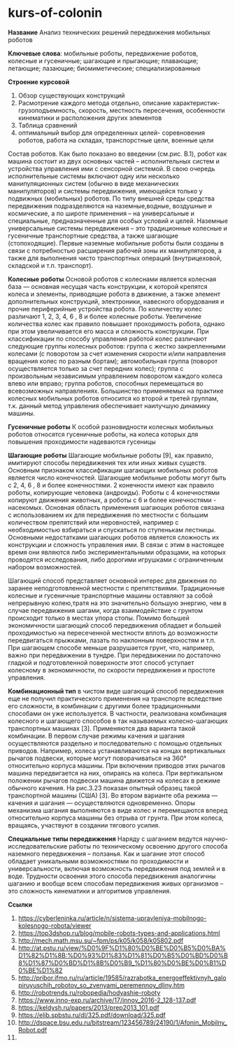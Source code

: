 # kurs-of-colonin
**Название**  Анализ технических решений передвижения мобильных роботов

**Ключевые слова**: мобильные роботы, передвижение роботов, колесные и гусеничные;
шагающие и прыгающие; плавающие; летающие; лазающие; биомиметические; специализированные

**Строение курсовой**  
1) Обзор существующих конструкций
2) Расмотрение каждого метода отдельно, описание характеристик-грузоподъемность, скорость, местность пересечения, особенности кинематики и расположения других элементов
3) Таблица сравнений
4) оптимальный выбор для определенных целей- соревновения роботов, работа на складах, транспорстные цели, военные цели 



Состав роботов. Как было показано во введении (см.рис. B.1), робот как машина состоит из двух основных частей – исполнительных систем и устройства
управления ими с сенсорной системой. В свою очередь исполнительные системы включают одну или несколько манипуляционных систем (обычно в виде
механических манипуляторов) и системы передвижения, имеющейся только у подвижных (мобильных) роботов.
По типу внешней среды средства передвижения подразделяются на наземные,водные, воздушные и космические, а по широте применения – на универсальные и
специальные, предназначенные для особых условий и целей. Наземные универсальные системы передвижения – это традиционные колесные и гусеничные
транспортные средства, а также шагающие (стопоходящие). Первые наземные мобильные роботы были созданы в связи с потребностью расширения рабочей зоны
их манипуляторов, а также для выполнения чисто транспортных операций (внутрицеховой, складской и т.п. транспорт). 



**Колесные роботы**
Основой роботов с колеснами является колесная база — основная несущая часть конструкции, к которой крепятся колеса и элементы, приводящие робота в движение, а также элемент дополнительных конструкций, электроники, навесного оборудования и прочие периферийные устройства робота.
По количеству колес различают 1, 2, 3, 4, 6 , 8 и более колесные роботы. Увеличение количества колес как правило повышает проходимость робота, однако при этом увеличивается его масса и сложность конструкции. При классификации по способу управления работой колес различают следующие группы колесных роботов: группа с жестко закрепленными колесами (с поворотом за счет изменения скорости и/или направления вращения колес по разным бортам); автомобильная группа (поворот осуществляется только за счет передних колес); группа с произвольным независимым управлением поворотом каждого колеса влево или вправо; группа роботов, способных перемещаться во всевозможных направлениях. Большинство применяемых на практике колесных мобильных роботов относится ко второй и третей группам, т.к. данный метод управления обеспечивает наилучшую динамику машины.

**Гусеничные роботы**
К особой разновидности колесных мобильных роботов относятся гусеничные роботы, на колеса которых для повышения проходимости надеваются гусеницы

**Шагающие роботы**
Шагающие мобильные роботы [9], как правило, имитируют способы передвижения тех или иных живых существ. Основным признаком классификации шагающих мобильных роботов является число конечностей.
Шагающие мобильные роботы могут быть с 2, 4, 6 , 8 и более конечностями. 2 конечности имеют как правило роботы, копирующие человека (андроиды). Роботы с 4 конечностями копируют движения животных, а
роботы с 6 и более конечностями - насекомых. Основная область применения шагающих роботов связана с использованием их для передвижения по местности с большим количеством препятствий или
неровностей, например с необходимостью взбираться и спускаться по ступенькам лестницы. Основными недостатками шагающих роботов является сложность их конструкции и сложность управления ими. В связи с этим в настоящее время они являются либо экспериментальными образцами, на которых проводятся исследования, либо дорогими игрушками с ограниченным набором возможностей.

Шагающий способ представляет основной интерес для движения по заранее неподготовленной местности с препятствиями. Традиционные колесные и гусеничные транспортные машины оставляют за собой непрерывную колею,тратя на это значительно большую энергию, чем в случае передвижения шагами, когда взаимодействие с грунтом происходит только в местах упора стопы. Помимо большей экономичности шагающий способ передвижения обладает и большей проходимостью на пересеченной местности вплоть до возможности передвигаться прыжками, лазать по наклонным поверхностям и т.п. При шагающем способе меньше разрушается грунт, что, например, важно при передвижении в тундре. При передвижении по достаточно гладкой и подготовленной поверхности этот способ уступает колесному в экономичности, по скорости передвижения и
простоте управления.



**Комбинационный тип**
в чистом виде шагающий способ передвижения еще не получил практического применения на транспорте вследствие его сложности, в комбинации с другими более традиционными способами он уже используется. В частности, реализована комбинация колесного и шагающего способов в так называемых колесно-шагающих транспортных машинах [3]. Применяются два варианта такой комбинации. В первом случае режимы качения
и шагания осуществляются раздельно и последовательно с помощью отдельных приводов. Например, колеса устанавливаются на концах вертикальных рычагов подвески, которые могут поворачиваться на 360° относительно корпуса машины. При включении приводов этих рычагов машина передвигается на них, опираясь на колеса. При вертикальном положении рычагов подвески машина движется на колесах в режиме обычного качения. На рис.3.23 показан опытный образец такой транспортной машины (США) [3].
Во втором варианте оба режима — качения и шагания — осуществляются одновременно. Опоры механизма шагания выполняются в виде колес и перемещаются вперед относительно корпуса машины без отрыва от грунта. При этом колеса, вращаясь, участвуют в создании тягового усилия.

**Специальные типы передвижения**
Наряду с шаганием ведутся научно-исследовательские работы по техническому освоению другого способа наземного передвижения – ползанья. Как и шагание этот способ обладает уникальными возможностями по
проходимости и универсальности, включая возможность передвижения под землей и в воде. Трудности освоения этого способа передвижения аналогичны шаганию и вообще всем способам передвижения живых организмов – это сложность кинематики и алгоритмов управления.



**Ссылки**
1)  https://cyberleninka.ru/article/n/sistema-upravleniya-mobilnogo-kolesnogo-robota/viewer
2)  https://top3dshop.ru/blog/mobile-robots-types-and-applications.html
3)  http://mech.math.msu.su/~fpm/ps/k05/k058/k05802.pdf
4)  http://at.pstu.ru/view/%D0%9F%D1%80%D0%BE%D0%B5%D0%BA%D1%82%D1%8B:%D0%93%D1%83%D1%81%D0%B5%D0%BD%D0%B8%D1%87%D0%BD%D1%8B%D0%B9_%D1%80%D0%BE%D0%B1%D0%BE%D1%82
5)  http://pribor.ifmo.ru/ru/article/19585/razrabotka_energoeffektivnyh_galopiruyuschih_robotov_so_zvenyami_peremennoy_dliny.htm
6)  http://robotrends.ru/robopedia/hodyashie-roboty
7)  https://www.inno-exp.ru/archive/17/innov_2016-2_128-137.pdf
8)  https://keldysh.ru/papers/2013/prep2013_101.pdf
9)  https://elib.spbstu.ru/dl/325.pdf/download/325.pdf
10)  http://dspace.bsu.edu.ru/bitstream/123456789/24190/1/Afonin_Mobilny_Robot.pdf
11)  
